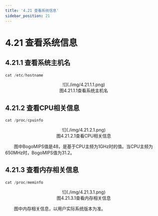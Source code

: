 ```yaml
---
title: '4.21 查看系统信息'
sidebar_position: 21
---
```


# 4.21 查看系统信息

## 4.21.1 查看系统主机名

```c#
cat /etc/hostname
```

<center>
![](./img/4.21.1.1.png)<br />
图4.21.1.1查看系统主机名
</center>

## 4.21.2 查看CPU相关信息

```c#
cat /proc/cpuinfo
```

<center>
![](./img/4.21.2.1.png)<br />
图4.21.2.1查看CPU相关信息
</center>


&emsp;&emsp;图中BogoMIPS值是48，是基于CPU主频为1GHz时的值。当CPU主频为650MHz时，BogoMIPS值为31.2。

## 4.21.3 查看内存相关信息

```c#
cat /proc/meminfo
```

<center>
![](./img/4.21.3.1.png)<br />
图4.21.3.1查看内存相关信息
</center>

&emsp;&emsp;图中内存相关信息，以用户实际系统版本为准。





